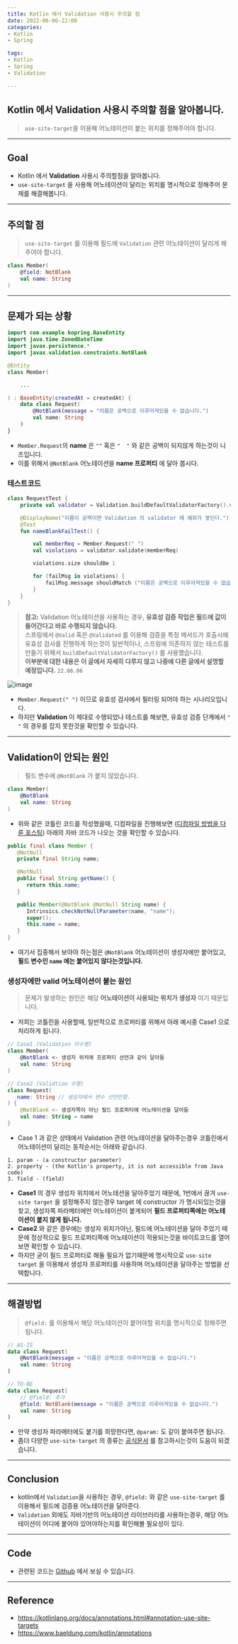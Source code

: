 ```yaml
---
title: Kotlin 에서 Validation 사용시 주의할 점
date: 2022-06-06-22:00
categories:
- Kotlin
- Spring

tags:
- Kotlin
- Spring
- Validation

---
```


## Kotlin 에서 Validation 사용시 주의할 점을 알아봅니다.
> `use-site-target`을 이용해 어노테이션이 붙는 위치를 정해주어야 합니다.

---

## Goal
- Kotlin 에서 **Validation** 사용시 주의할점을 알아봅니다.
- `use-site-target` 을 사용해 어노테이션이 달리는 위치를 명시적으로 정해주어 문제를 해결해봅니다.

---

## 주의할 점
> `use-site-target` 를 이용해 필드에 `Validation` 관련 어노테이션이 달리게 해주어야 합니다.

```kotlin
class Member(
    @field: NotBlank
    val name: String
)
```


---

## 문제가 되는 상황

```kotlin
import com.example.kopring.BaseEntity
import java.time.ZonedDateTime
import javax.persistence.*
import javax.validation.constraints.NotBlank

@Entity
class Member(

    ...

) : BaseEntity(createdAt = createdAt) {
    data class Request(
        @NotBlank(message = "이름은 공백으로 이루어져있을 수 없습니다.")
        val name: String
    )
}
```

- `Member.Request`의 **name** 은 `""` 혹은 `"  "` 와 같은 공백이 되지않게 하는것이 니즈입니다.
- 이를 위해서 `@NotBlank` 어노테이션을 **name 프로퍼티** 에 달아 봅시다.

### 테스트코드

```kotlin
class RequestTest {
    private val validator = Validation.buildDefaultValidatorFactory().validator

    @DisplayName("이름이 공백이면 Validation 의 validator 에 예외가 쌓인다.")
    @Test
    fun nameBlankFailTest() {

        val memberReq = Member.Request(" ")
        val violations = validator.validate(memberReq)

        violations.size shouldBe 1

        for (failMsg in violations) {
            failMsg.message shouldMatch ("이름은 공백으로 이루어져있을 수 없습니다.")
        }
    }
}
```

> **참고:** Validation 어노테이션을 사용하는 경우, **유효성 검증 작업은 필드에 값이 들어간다고 바로 수행되지 않습니다.**  
> 스프링에서 `@Valid` 혹은 `@Validated` 를 이용해 검증을 특정 메서드가 호출시에 유효성 검사를 진행하게 하는것이 일반적이나, 스프링에 의존하지 않는 테스트를 만들기 위해서 `buildDefaultValidatorFactory()` 를 사용했습니다.  
> **이부분에 대한 내용은 이 글에서 자세히 다루지 않고 나중에 다른 글에서 설명할 예정입니다.** `22.06.06`


![image](https://user-images.githubusercontent.com/43930419/172169897-0f7904a3-f8be-4e87-8fb5-fac9091ed42d.png)


- `Member.Request(" ")` 이므로 유효성 검사에서 필터링 되어야 하는 시나리오입니다.
- 하지만 **Validation** 이 제대로 수행되었나 테스트를 해보면, 유효성 검증 단계에서 `" "` 의 경우를 잡지 못한것을 확인할 수 있습니다.

---

## Validation이 안되는 원인
> 필드 변수에 `@NotBlank` 가 붙지 않았습니다.

```kotlin
class Member(
    @NotBlank
    val name: String
)
```

- 위와 같은 코틀린 코드를 작성했을때, 디컴파일을 진행해보면 ([디컴파일 방법을 다룬 포스팅](https://unluckyjung.github.io/kotlin/intellij/2022/06/06/kotlin-decompile/)) 아래의 자바 코드가 나오는 것을 확인할 수 있습니다.

```java
public final class Member {
   @NotNull
   private final String name;

   @NotNull
   public final String getName() {
      return this.name;
   }

   public Member(@NotBlank @NotNull String name) {
      Intrinsics.checkNotNullParameter(name, "name");
      super();
      this.name = name;
   }
}
```

- 여기서 집중해서 보아야 하는점은 `@NotBlank` 어노테이션이 생성자에만 붙어있고, **필드 변수인 `name` 에는 붙어있지 않다는것입니다.**


### 생성자에만 valid 어노테이션이 붙는 원인
> 문제가 발생하는 원인은 해당 **어노테이션이 사용되는 위치가 생성자** 이기 때문입니다.

- 저희는 코틀린을 사용할때, 일반적으로 프로퍼티를 위해서 아래 예시중 Case1 으로 처리하게 됩니다.

```kotlin
// Case1 (Validation 미수행)
class Member(
    @NotBlank <- 생성자 위치에 프로퍼티 선언과 같이 달아둠
    val name: String
)

// Case2 (Validtion 수행)
class Request(
   name: String // 생성자에서 변수 선언안함.
) {
    @NotBlank <- 생성자쪽이 아닌 필드 프로퍼티에 어노테이션을 달아둠
    val name: String = name
}
```

- Case 1 과 같은 상태에서 Validation 관련 어노테이션을 달아주는경우 코틀린에서 어노테이션이 달리는 동작순서는 아래와 같습니다.

```
1. param - (a constructor parameter)
2. property - (the Kotlin's property, it is not accessible from Java code)
3. field - (field)
```

- **Case1** 의 경우 생성자 위치에서 어노테션을 달아주었기 때문에, 1번에서 끊겨 `use-site target` 을 설정해주지 않는경우 target 에 constructor 가 명시되있는것을 찾고, 생성자쪽 파라메터에만 어노테이션이 붙게되어 **필드 프로퍼티쪽에는 어노테이션이 붙지 않게 됩니다.**
- **Case2** 와 같은 경우에는 생성자 위치가아닌, 필드에 어노테이션을 달아 주었기 때문에 정상적으로 필드 프로퍼티쪽에 어노테이션이 적용되는것을 바이트코드를 열어보면 확인할 수 있습니다.
- 하지만 굳이 필드 프로퍼티로 해둘 필요가 없기때문에 명시적으로 `use-site target` 을 이용해서 생성자 프로퍼티를 사용하며 어노테이션을 달아주는 방법을 선택합니다.


---

## 해결방법
> `@field:` 를 이용해서 해당 어노테이션이 붙어야할 위치를 명시적으로 정해주면 됩니다.

```kotlin
// AS-IS
data class Request(
    @NotBlank(message = "이름은 공백으로 이루어져있을 수 없습니다.")
    val name: String
)

// TO-BE
data class Request(
    // @field: 추가
    @field: NotBlank(message = "이름은 공백으로 이루어져있을 수 없습니다.")
    val name: String
)
```

- 만약 생성자 파라메터에도 붙기를 희망한다면, `@param:` 도 같이 붙여주면 됩니다.
- 좀더 다양한 `use-site-target` 의 종류는 [공식문서](https://kotlinlang.org/docs/annotations.html#annotation-use-site-targets) 를 참고하시는것이 도움이 되겠습니다.


---

## Conclusion
- kotlin에서 `Validation`을 사용하는 경우, `@field:` 와 같은 `use-site-target` 를 이용해서 필드에 검증용 어노테이션을 달아준다.
- `Validation` 외에도 자바기반의 어노테이션 라이브러리를 사용하는경우, 해당 어노테이션이 어디에 붙어야 있어야하는지를 확인해볼 필요성이 있다.

---

## Code
- 관련된 코드는 [Github](https://github.com/unluckyjung/kotlin-spring-jpa-playground/blob/main/kopring/src/main/kotlin/com/example/kopring/member/domain/Member.kt) 에서 보실 수 있습니다.

---

## Reference
- https://kotlinlang.org/docs/annotations.html#annotation-use-site-targets
- https://www.baeldung.com/kotlin/annotations
